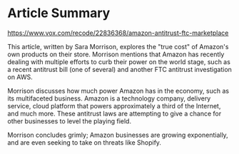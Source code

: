 # Article Summary

https://www.vox.com/recode/22836368/amazon-antitrust-ftc-marketplace

This article, written by Sara Morrison, explores the "true cost" of Amazon's own products on their store. Morrison mentions that Amazon has recently dealing with multiple efforts to curb their power on the world stage, such as a recent antitrust bill (one of several) and another FTC antitrust investigation on AWS. 

Morrison discusses how much power Amazon has in the economy, such as its multifaceted business. Amazon is a technology company, delivery service, cloud platform that powers approximately a third of the Internet, and much more. These antitrust laws are attempting to give a chance for other businesses to level the playing field. 

Morrison concludes grimly; Amazon businesses are growing exponentially, and are even seeking to take on threats like Shopify. 